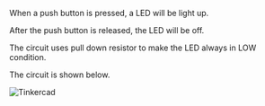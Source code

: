 When a push button is pressed, a LED will be light up.

After the push button is released, the LED will be off.

The circuit uses pull down resistor to make the LED always in LOW condition.



The circuit is shown below.

![Tinkercad](https://user-images.githubusercontent.com/73816908/99396309-8dd06500-291c-11eb-8274-ed7def4caf6c.png)

